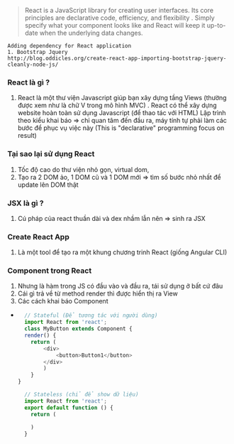 > React is a JavaScript library for creating user interfaces.
> Its core principles are declarative code, efficiency, and flexibility
>. Simply specify what your component looks like and
> React will keep it up-to-date when the underlying data changes.

```
Adding dependency for React application
1. Bootstrap Jquery 
http://blog.oddicles.org/create-react-app-importing-bootstrap-jquery-cleanly-node-js/

```

### React là gì ?
1. React là một thư viện Javascript giúp bạn xây dựng tầng Views 
(thường được xem như là chữ V trong mô hình MVC)
. React có thể  xây dựng website hoàn toàn sử dụng Javascript (để thao tác với HTML)
Lập trình theo kiểu khai báo => chỉ quan tâm đến đầu ra, máy tính tự phải làm các bước để phục vụ việc này 
(This is "declarative" programming focus on result)

### Tại sao lại sử dụng React
1. Tốc độ cao do thư viện nhỏ gọn, virtual dom, 
2. Tạo ra 2 DOM ảo, 1 DOM cũ và 1 DOM mới 
=> tìm số bước nhỏ nhất để update lên DOM thật

### JSX là gì ?
1. Cú pháp của react thuần dài và dex nhầm lẫn nên => sinh ra JSX

### Create React App
1. Là một tool để tạo ra một khung chương trinh React (giống Angular CLI)
 
### Component trong React
1. Nhưng là hàm trong JS có đầu vào và đầu ra, tái sử dụng ở bất cứ đâu
2. Cái gì trả về từ method render thì được hiển thị ra View
3. Các cách khai báo Component
- ```javascript
    // Stateful (Để tương tác với người dùng)
    import React from 'react'; 
    class MyButton extends Component {
    render() {
      return (
          <div>
              <button>Button1</button>
          </div>
          )
      }
  }

    // Stateless (chỉ để show dữ liệu)
    import React from 'react';
    export default function () {
      return (
        
      )  
    }
 ```